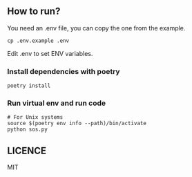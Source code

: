 ## How to run?

You need an .env file, you can copy the one from the example.
```
cp .env.example .env
```
Edit .env to set ENV variables.


### Install dependencies with poetry
```
poetry install
```

### Run virtual env and run code
```
# For Unix systems
source $(poetry env info --path)/bin/activate
python sos.py
```


## LICENCE
MIT
